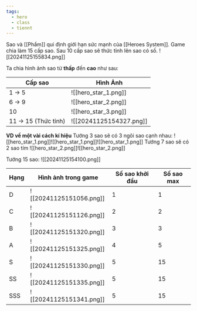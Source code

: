 ```yaml
---
tags:
  - hero
  - class
  - tiennt
---
```

Sao và [[Phẩm]] qui định giới hạn sức mạnh của [[Heroes System]].
Game chia làm 15 cấp sao. Sau 10 cấp sao sẽ thức tỉnh lên sao có số.
![[20241125155834.png]]

Ta chia hình ảnh sao từ **thấp** đến **cao** như sau:

| Cấp sao              | Hình Ảnh                             |
| -------------------- | ------------------------------------ |
| 1 -> 5               | ![[hero_star_1.png]]                 |
| 6 -> 9               | ![[hero_star_2.png]]                 |
| 10                   | ![[hero_star_3.png]]                 |
| 11 -> 15 (Thức tỉnh) | ![[20241125154327.png]] |

**VD về một vài cách kí hiệu**
Tướng 3 sao sẽ có 3 ngôi sao cạnh nhau: ![[hero_star_1.png]]![[hero_star_1.png]]![[hero_star_1.png]]
Tướng 7 sao sẽ có 2 sao tím ![[hero_star_2.png]]![[hero_star_2.png]]

Tướng 15 sao: ![[20241125154100.png]]

| Hạng | Hình ảnh trong game                  | Số sao khởi đầu | Số sao max |
| ---- | ------------------------------------ | --------------- | ---------- |
| D    | ![[20241125151056.png]] | 1               | 1          |
| C    | ![[20241125151126.png]] | 2               | 2          |
| B    | ![[20241125151320.png]] | 3               | 3          |
| A    | ![[20241125151325.png]] | 4               | 5          |
| S    | ![[20241125151330.png]] | 5               | 15         |
| SS   | ![[20241125151335.png]] | 5               | 15         |
| SSS  | ![[20241125151341.png]] | 5               | 15         |
